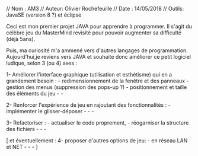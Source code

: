 // Nom : AM3
// Auteur: Olivier Rochefeuille
// Date : 14/05/2018
// Outils: JavaSE (version 8 ?) et éclipse

Ceci est mon premier projet JAVA pour apprendre à programmer.
Il s'agit du célèbre jeu du MasterMind revisité pour pouvoir
augmenter sa difficulté (déjà 5ans).

Puis, ma curiosité m'a ammené vers d'autres langages de programmation.
Aujourd'hui,je reviens vers JAVA et souhaite donc améliorer ce petit
logiciel ludique, selon 3 (ou 4) axes :

1- Améliorer l'interface graphique (utilisation et esthétisme) qui 
	en a grandement besoin :
		- redimensionnement de la fenêtre et des panneaux
		- gestion des menus (suppression des pops-up ?)
		- positionnement et taille des éléments du jeu
		-
		-

2- Renforcer l'expérience de jeu en rajoutant des fonctionnalités :
		- implémenter le glisser-déposer
		-
		-
		-

3- Refactoriser :
		- actualiser le code proprement,
		- réogarniser la structure des fichiers
		-
		-
		-

[ et éventuellement :
4- proposer d'autres options de jeu:
		- en réseau LAN et NET
		-
		-
		-
]